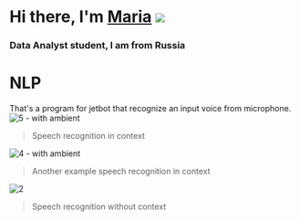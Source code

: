# Hi there, I'm [Maria](https://github.com/rewrewrewwwww) ![](https://github.com/blackcater/blackcater/raw/main/images/Hi.gif) 
### Data Analyst student, I am from Russia 
# NLP
That's a program for jetbot that recognize an input voice from microphone.
![5 - with ambient](https://user-images.githubusercontent.com/126909344/222804132-822decde-921d-452d-a4ee-e95cb50c5345.PNG)
> Speech recognition in context

![4 - with ambient](https://user-images.githubusercontent.com/126909344/222804171-548d7e41-7ac1-489a-ab06-e76a9a067841.PNG)
> Another example speech recognition in context

![2](https://user-images.githubusercontent.com/126909344/222804221-6d207733-1449-40e5-a7cb-254bfdb87759.PNG)

> Speech recognition without context
